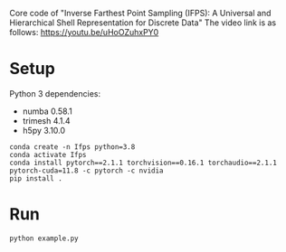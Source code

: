 Core code of "Inverse Farthest Point Sampling (IFPS): A Universal and
Hierarchical Shell Representation for Discrete Data"
The video link is as follows: https://youtu.be/uHoOZuhxPY0

# Setup

Python 3 dependencies:

* numba 0.58.1
* trimesh 4.1.4
* h5py 3.10.0


```
conda create -n Ifps python=3.8
conda activate Ifps
conda install pytorch==2.1.1 torchvision==0.16.1 torchaudio==2.1.1 pytorch-cuda=11.8 -c pytorch -c nvidia
pip install .
```

# Run
```
python example.py
```